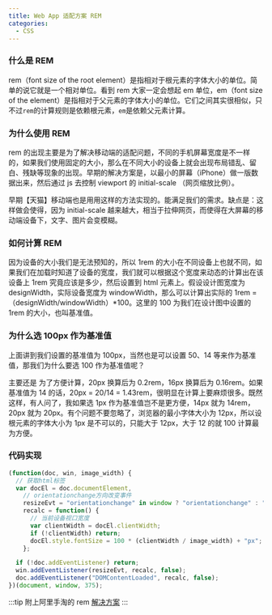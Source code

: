 ```yaml
---
title: Web App 适配方案 REM
categories:
  - CSS
---
```


### 什么是 REM

rem（font size of the root element）是指相对于根元素的字体大小的单位。简单的说它就是一个相对单位。看到 rem 大家一定会想起 em 单位，em（font size of the element）是指相对于父元素的字体大小的单位。它们之间其实很相似，只不过`rem`的计算规则是依赖根元素，`em`是依赖父元素计算。

### 为什么使用 REM

rem 的出现主要是为了解决移动端的适配问题，不同的手机屏幕宽度是不一样的，如果我们使用固定的大小，那么在不同大小的设备上就会出现布局错乱、留白、残缺等现象的出现。早期的解决方案是，以最小的屏幕（iPhone）做一版数据出来，然后通过 js 去控制 viewport 的 initial-scale （网页缩放比例）。

早期【天猫】移动端也是用用这样的方法实现的。能满足我们的需求。缺点是：这样做会使得，因为 initial-scale 越来越大，相当于拉伸网页，而使得在大屏幕的移动端设备下，文字、图片会变模糊。

### 如何计算 REM

因为设备的大小我们是无法预知的，所以 1rem 的大小在不同设备上也就不同，如果我们在加载时知道了设备的宽度，我们就可以根据这个宽度来动态的计算出在该设备上 1rem 究竟应该是多少，然后设置到 html 元素上。假设设计图宽度为 designWidth，实际设备宽度为 windowWidth，那么可以计算出实际的 1rem = （designWidth/windowWidth）\*100。这里的 100 为我们在设计图中设置的 1rem 的大小，也叫基准值。

### 为什么选 100px 作为基准值

上面讲到我们设置的基准值为 100px，当然也是可以设置 50、14 等来作为基准值，那我们为什么要选 100 作为基准值呢？

主要还是 为了方便计算，20px 换算后为 0.2rem，16px 换算后为 0.16rem。如果基准值为 14 的话，20px = 20/14 = 1.43rem，很明显在计算上要麻烦很多。既然这样，有人问了，我如果选 1px 作为基准值岂不是更方便，14px 就为 14rem，20px 就为 20px。有个问题不要忽略了，浏览器的最小字体大小为 12px，所以设根元素的字体大小为 1px 是不可以的，只能大于 12px，大于 12 的就 100 计算最为方便。

### 代码实现

```js
(function(doc, win, image_width) {
  // 获取html标签
  var docEl = doc.documentElement,
    // orientationchange方向改变事件
    resizeEvt = "orientationchange" in window ? "orientationchange" : "resize",
    recalc = function() {
      // 当前设备视口宽度
      var clientWidth = docEl.clientWidth;
      if (!clientWidth) return;
      docEl.style.fontSize = 100 * (clientWidth / image_width) + "px";
    };

  if (!doc.addEventListener) return;
  win.addEventListener(resizeEvt, recalc, false);
  doc.addEventListener("DOMContentLoaded", recalc, false);
})(document, window, 375);
```

:::tip
附上阿里手淘的 rem [解决方案](https://github.com/amfe/lib-flexible)
:::
